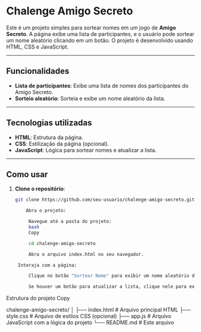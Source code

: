 # Chalenge Amigo Secreto

Este é um projeto simples para sortear nomes em um jogo de **Amigo Secreto**. A página exibe uma lista de participantes, e o usuário pode sortear um nome aleatório clicando em um botão. O projeto é desenvolvido usando HTML, CSS e JavaScript.

---

## Funcionalidades

- **Lista de participantes**: Exibe uma lista de nomes dos participantes do Amigo Secreto.
- **Sorteio aleatório**: Sorteia e exibe um nome aleatório da lista.

---

## Tecnologias utilizadas

- **HTML**: Estrutura da página.
- **CSS**: Estilização da página (opcional).
- **JavaScript**: Lógica para sortear nomes e atualizar a lista.

---

## Como usar

1. **Clone o repositório**:
   ```bash
   git clone https://github.com/seu-usuario/chalenge-amigo-secreto.git

       Abra o projeto:

        Navegue até a pasta do projeto:
        bash
        Copy

        cd chalenge-amigo-secreto

        Abra o arquivo index.html no seu navegador.

    Interaja com a página:

        Clique no botão "Sortear Nome" para exibir um nome aleatório da lista.

        Se houver um botão para atualizar a lista, clique nele para exibir todos os participantes.

Estrutura do projeto
Copy

chalenge-amigo-secreto/
│
├── index.html          # Arquivo principal HTML
├── style.css           # Arquivo de estilos CSS (opcional)
├── app.js           # Arquivo JavaScript com a lógica do projeto
└── README.md           # Este arquivo
